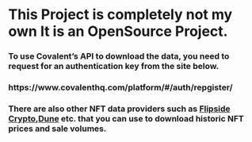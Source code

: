 <h1> This Project is completely not my own It is an OpenSource Project. </h1>
<h3> To use Covalent’s API to download the data, you need to request for an authentication key from the site below. </h3>
<h3>https://www.covalenthq.com/platform/#/auth/repgister/</h3>
<h3> There are also other NFT data providers such as <a href="https://flipsidecrypto.xyz/" target="_blank">Flipside Crypto</a>,<a href="https://dune.xyz/browse/dashboards" target="_blank">Dune</a> etc. that you can use to download historic NFT prices and sale volumes. </h3>
